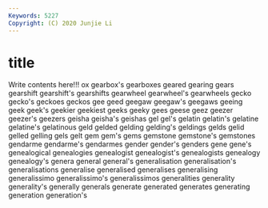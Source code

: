 ```yaml
---
Keywords: 5227
Copyright: (C) 2020 Junjie Li
---
```


# title

Write contents here!!!
ox 
gearbox's 
gearboxes 
geared 
gearing 
gears 
gearshift
gearshift's 
gearshifts 
gearwheel 
gearwheel's 
gearwheels 
gecko 
gecko's 
geckoes 
geckos 
gee
geed 
geegaw 
geegaw's 
geegaws 
geeing 
geek 
geek's 
geekier 
geekiest 
geeks
geeky 
gees 
geese 
geez 
geezer 
geezer's 
geezers 
geisha 
geisha's 
geishas
gel 
gel's 
gelatin 
gelatin's 
gelatine 
gelatine's 
gelatinous 
geld 
gelded 
gelding
gelding's 
geldings 
gelds 
gelid 
gelled 
gelling 
gels 
gelt 
gem 
gem's
gems 
gemstone 
gemstone's 
gemstones 
gendarme 
gendarme's 
gendarmes 
gender 
gender's 
genders
gene 
gene's 
genealogical 
genealogies 
genealogist 
genealogist's 
genealogists 
genealogy 
genealogy's 
genera
general 
general's 
generalisation 
generalisation's 
generalisations 
generalise 
generalised 
generalises 
generalising 
generalissimo
generalissimo's 
generalissimos 
generalities 
generality 
generality's 
generally 
generals 
generate 
generated 
generates
generating 
generation 
generation's 
